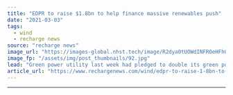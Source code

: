 ```yaml
---
title: "EDPR to raise $1.8bn to help finance massive renewables push"
date: "2021-03-03"
tags: 
  - wind
  - recharge news
source: "recharge news"
image_url: "https://images-global.nhst.tech/image/R2dya0tUOWdINFROeHFhQVJST1lxNUNBUFJybW1YR3hrL1dWWmxIT0FnTT0=/nhst/binary/635be4c0c475617184342e9cf100387a"
image_fp: "/assets/img/post_thumbnails/92.jpg"
lead: "Green power utility last week had pledged to double its green power capacity to 40GW in next five years"
article_url: "https://www.rechargenews.com/wind/edpr-to-raise-1-8bn-to-help-finance-massive-renewables-push/2-1-973459"
---
```


---
